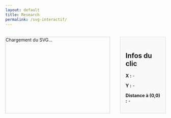 ```yaml
---
layout: default
title: Research
permalink: /svg-interactif/
---
```


<style>
  #svg-wrapper {
    flex: 3;
    border: 1px solid #ccc;
    min-width: 60%;
  }
  #info-panel {
    flex: 1;
    background: #f9f9f9;
    padding: 1rem;
    margin-left: 1rem;
    border: 1px solid #ddd;
  }
  .dot {
    fill: red;
    stroke: black;
    stroke-width: 1px;
  }
  .container {
    display: flex;
    flex-direction: row;
    gap: 1rem;
    margin-top: 2rem;
  }
</style>

<div class="container">
  <div id="svg-wrapper">
    <!-- SVG sera injecté ici -->
    Chargement du SVG...
  </div>

  <div id="info-panel">
    <h2>Infos du clic</h2>
    <p><strong>X :</strong> <span id="x-val">-</span></p>
    <p><strong>Y :</strong> <span id="y-val">-</span></p>
    <p><strong>Distance à (0,0) :</strong> <span id="distance">-</span></p>
  </div>
</div>

<script>
  fetch('{{ "/assets/img/chart_EF.svg" | relative_url }}')
    .then(response => response.text())
    .then(svgText => {
      const wrapper = document.getElementById('svg-wrapper');
      wrapper.innerHTML = svgText;

      const svg = wrapper.querySelector('svg');
      svg.setAttribute('id', 'mysvg');

      svg.addEventListener('click', function(evt) {
        const pt = svg.createSVGPoint();
        pt.x = evt.clientX;
        pt.y = evt.clientY;

        const svgPoint = pt.matrixTransform(svg.getScreenCTM().inverse());
        const x = svgPoint.x;
        const y = svgPoint.y;

        // Créer un point rouge
        const dot = document.createElementNS("http://www.w3.org/2000/svg", "circle");
        dot.setAttribute("cx", x);
        dot.setAttribute("cy", y);
        dot.setAttribute("r", 5);
        dot.setAttribute("class", "dot");
        svg.appendChild(dot);

        // Mise à jour des infos
        document.getElementById('x-val').textContent = x.toFixed(2);
        document.getElementById('y-val').textContent = y.toFixed(2);
        document.getElementById('distance').textContent = Math.sqrt(x*x + y*y).toFixed(2);
      });
    })
    .catch(error => {
      document.getElementById('svg-wrapper').innerHTML = "Erreur de chargement du SVG.";
      console.error("Erreur lors du chargement du SVG :", error);
    });
</script>
